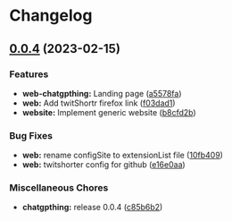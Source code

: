 # Changelog

## [0.0.4](https://github.com/kant01ne/browser-extensions/compare/web-v0.0.1...web-v0.0.4) (2023-02-15)


### Features

* **web-chatgpthing:** Landing page ([a5578fa](https://github.com/kant01ne/browser-extensions/commit/a5578fa3853454770ec7501e5599b01e2f1e4c48))
* **web:** Add twitShortr firefox link ([f03dad1](https://github.com/kant01ne/browser-extensions/commit/f03dad16a395d10b2e997340bca47ea2a9af6244))
* **website:** Implement generic website ([b8cfd2b](https://github.com/kant01ne/browser-extensions/commit/b8cfd2bb57e46c7679a48f71ff107159f526671e))


### Bug Fixes

* **web:** rename configSite to extensionList file ([10fb409](https://github.com/kant01ne/browser-extensions/commit/10fb409823b1d973b6258c8305cd44c9a85ddc84))
* **web:** twitshorter config for github ([e16e0aa](https://github.com/kant01ne/browser-extensions/commit/e16e0aa7e315a507ccdc8685dd86b42efbfe70dc))


### Miscellaneous Chores

* **chatgpthing:** release 0.0.4 ([c85b6b2](https://github.com/kant01ne/browser-extensions/commit/c85b6b2c474cc8c45abed80ee50fc3045f956dcd))
